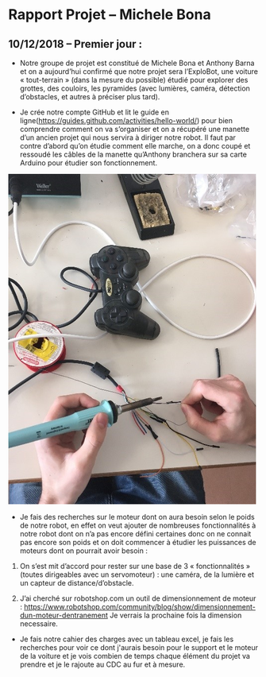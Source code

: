 # Rapport Projet – Michele Bona

## 10/12/2018 – Premier jour :


* Notre groupe de projet est constitué de Michele Bona et Anthony Barna et on a aujourd’hui confirmé que notre projet sera l’ExploBot, une voiture « tout-terrain » (dans la mesure du possible) étudié pour explorer des grottes, des couloirs, les pyramides (avec lumières, caméra, détection d’obstacles, et autres à préciser plus tard).

* Je crée notre compte GitHub et lit le guide en ligne(https://guides.github.com/activities/hello-world/) pour bien comprendre comment on va s’organiser et on a récupéré une manette d’un ancien projet qui nous servira à diriger notre robot. Il faut par contre d’abord qu’on étudie comment elle marche, on a donc coupé et ressoudé les câbles de la manette qu’Anthony branchera sur sa carte Arduino pour étudier son fonctionnement.

![Soudage cables, cf documents/images/ima.jpg](documents/images/ima.jpg)
  
* Je fais des recherches sur le moteur dont on aura besoin selon le poids de notre robot, en effet on veut ajouter de nombreuses fonctionnalités à notre robot dont on n’a pas encore défini certaines donc on ne connait pas encore son poids et on doit commencer à étudier les puissances de moteurs dont on pourrait avoir besoin :

1. On s’est mit d’accord pour rester sur une base de 3 « fonctionnalités » (toutes dirigeables avec un servomoteur) : une caméra, de la lumière et un capteur de distance/d’obstacle.

2. J’ai cherché sur robotshop.com un outil de dimensionnement de moteur : https://www.robotshop.com/community/blog/show/dimensionnement-dun-moteur-dentranement
Je verrais la prochaine fois la dimension necessaire.

* Je fais notre cahier des charges avec un tableau excel, je fais les recherches pour voir ce dont j'aurais besoin pour le support et le moteur de la voiture et je vois combien de temps chaque élément du projet va prendre et je le rajoute au CDC au fur et à mesure.
